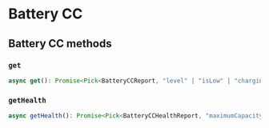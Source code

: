 # Battery CC

## Battery CC methods

### `get`

```ts
async get(): Promise<Pick<BatteryCCReport, "level" | "isLow" | "chargingStatus" | "rechargeable" | "backup" | "overheating" | "lowFluid" | "rechargeOrReplace" | "lowTemperatureStatus" | "disconnected"> | undefined>;
```

### `getHealth`

```ts
async getHealth(): Promise<Pick<BatteryCCHealthReport, "maximumCapacity" | "temperature"> | undefined>;
```
